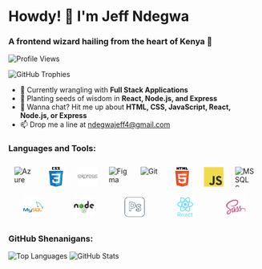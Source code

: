 # Howdy! 👋 I'm Jeff Ndegwa

### A frontend wizard hailing from the heart of Kenya 🦁

![Profile Views](https://komarev.com/ghpvc/?username=jefta-jose&label=Profile%20views&color=0e75b6&style=flat)

![GitHub Trophies](https://github-profile-trophy.vercel.app/?username=jefta-jose&theme=gruvbox)

- 🔭 Currently wrangling with **Full Stack Applications**
- 🌱 Planting seeds of wisdom in **React, Node.js, and Express**
- 💬 Wanna chat? Hit me up about **HTML, CSS, JavaScript, React, Node.js, or Express**
- 📫 Drop me a line at [ndegwajeff4@gmail.com](mailto:ndegwajeff4@gmail.com)

### Languages and Tools:

<div style="display: flex; justify-content: space-around; align-items: center; flex-wrap: wrap;">

  <img src="https://www.vectorlogo.zone/logos/microsoft_azure/microsoft_azure-icon.svg" alt="Azure" width="40" height="40" style="margin: 10px;">
  
  <img src="https://raw.githubusercontent.com/devicons/devicon/master/icons/css3/css3-original-wordmark.svg" alt="CSS3" width="40" height="40" style="margin: 10px;">
  
  <img src="https://raw.githubusercontent.com/devicons/devicon/master/icons/express/express-original-wordmark.svg" alt="Express" width="40" height="40" style="margin: 10px;">
  
  <img src="https://www.vectorlogo.zone/logos/figma/figma-icon.svg" alt="Figma" width="40" height="40" style="margin: 10px;">
  
  <img src="https://www.vectorlogo.zone/logos/git-scm/git-scm-icon.svg" alt="Git" width="40" height="40" style="margin: 10px;">
  
  <img src="https://raw.githubusercontent.com/devicons/devicon/master/icons/html5/html5-original-wordmark.svg" alt="HTML5" width="40" height="40" style="margin: 10px;">
  
  <img src="https://raw.githubusercontent.com/devicons/devicon/master/icons/javascript/javascript-original.svg" alt="JavaScript" width="40" height="40" style="margin: 10px;">
  
  <img src="https://www.svgrepo.com/show/303229/microsoft-sql-server-logo.svg" alt="MS SQL Server" width="40" height="40" style="margin: 10px;">
  
  <img src="https://raw.githubusercontent.com/devicons/devicon/master/icons/mysql/mysql-original-wordmark.svg" alt="MySQL" width="40" height="40" style="margin: 10px;">
  
  <img src="https://raw.githubusercontent.com/devicons/devicon/master/icons/nodejs/nodejs-original-wordmark.svg" alt="Node.js" width="40" height="40" style="margin: 10px;">
  
  <img src="https://raw.githubusercontent.com/devicons/devicon/master/icons/photoshop/photoshop-line.svg" alt="Photoshop" width="40" height="40" style="margin: 10px;">
  
  <img src="https://raw.githubusercontent.com/devicons/devicon/master/icons/react/react-original-wordmark.svg" alt="React" width="40" height="40" style="margin: 10px;">
  
  <img src="https://raw.githubusercontent.com/devicons/devicon/master/icons/sass/sass-original.svg" alt="Sass" width="40" height="40" style="margin: 10px;">

</div>


### GitHub Shenanigans:
![Top Languages](https://github-readme-stats.vercel.app/api/top-langs/?username=jefta-jose&layout=compact&theme=dark)
![GitHub Stats](https://github-readme-stats.vercel.app/api/?username=jefta-jose&show_icons=true&locale=en&theme=dark)

